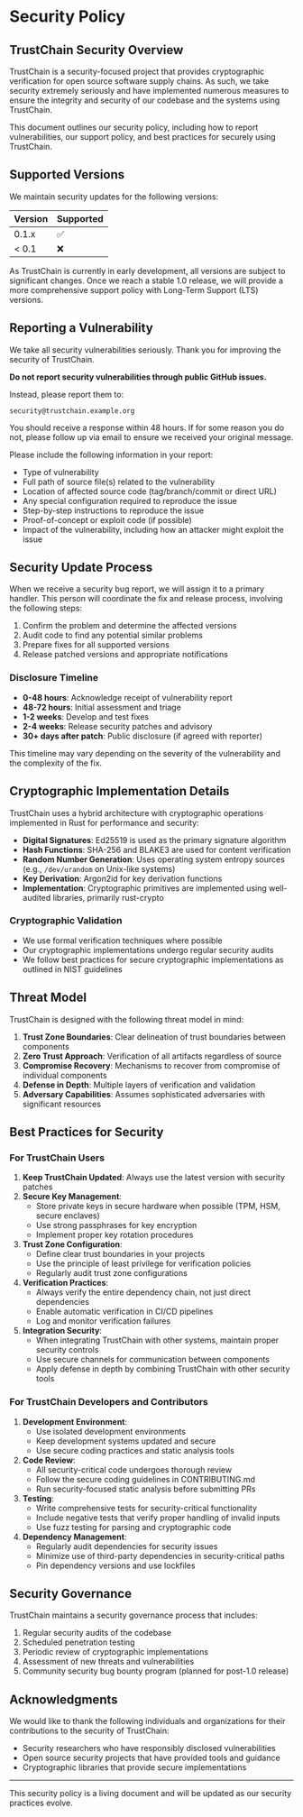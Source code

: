 # Security Policy

## TrustChain Security Overview

TrustChain is a security-focused project that provides cryptographic verification for open source software supply chains. As such, we take security extremely seriously and have implemented numerous measures to ensure the integrity and security of our codebase and the systems using TrustChain.

This document outlines our security policy, including how to report vulnerabilities, our support policy, and best practices for securely using TrustChain.

## Supported Versions

We maintain security updates for the following versions:

| Version | Supported          |
| ------- | ------------------ |
| 0.1.x   | :white_check_mark: |
| < 0.1   | :x:                |

As TrustChain is currently in early development, all versions are subject to significant changes. Once we reach a stable 1.0 release, we will provide a more comprehensive support policy with Long-Term Support (LTS) versions.

## Reporting a Vulnerability

We take all security vulnerabilities seriously. Thank you for improving the security of TrustChain.

**Do not report security vulnerabilities through public GitHub issues.**

Instead, please report them to:

```
security@trustchain.example.org
```

You should receive a response within 48 hours. If for some reason you do not, please follow up via email to ensure we received your original message.

Please include the following information in your report:

- Type of vulnerability
- Full path of source file(s) related to the vulnerability
- Location of affected source code (tag/branch/commit or direct URL)
- Any special configuration required to reproduce the issue
- Step-by-step instructions to reproduce the issue
- Proof-of-concept or exploit code (if possible)
- Impact of the vulnerability, including how an attacker might exploit the issue

## Security Update Process

When we receive a security bug report, we will assign it to a primary handler. This person will coordinate the fix and release process, involving the following steps:

1. Confirm the problem and determine the affected versions
2. Audit code to find any potential similar problems
3. Prepare fixes for all supported versions
4. Release patched versions and appropriate notifications

### Disclosure Timeline

- **0-48 hours**: Acknowledge receipt of vulnerability report
- **48-72 hours**: Initial assessment and triage
- **1-2 weeks**: Develop and test fixes
- **2-4 weeks**: Release security patches and advisory
- **30+ days after patch**: Public disclosure (if agreed with reporter)

This timeline may vary depending on the severity of the vulnerability and the complexity of the fix.

## Cryptographic Implementation Details

TrustChain uses a hybrid architecture with cryptographic operations implemented in Rust for performance and security:

- **Digital Signatures**: Ed25519 is used as the primary signature algorithm
- **Hash Functions**: SHA-256 and BLAKE3 are used for content verification
- **Random Number Generation**: Uses operating system entropy sources (e.g., `/dev/urandom` on Unix-like systems)
- **Key Derivation**: Argon2id for key derivation functions
- **Implementation**: Cryptographic primitives are implemented using well-audited libraries, primarily rust-crypto

### Cryptographic Validation

- We use formal verification techniques where possible
- Our cryptographic implementations undergo regular security audits
- We follow best practices for secure cryptographic implementations as outlined in NIST guidelines

## Threat Model

TrustChain is designed with the following threat model in mind:

1. **Trust Zone Boundaries**: Clear delineation of trust boundaries between components
2. **Zero Trust Approach**: Verification of all artifacts regardless of source
3. **Compromise Recovery**: Mechanisms to recover from compromise of individual components
4. **Defense in Depth**: Multiple layers of verification and validation
5. **Adversary Capabilities**: Assumes sophisticated adversaries with significant resources

## Best Practices for Security

### For TrustChain Users

1. **Keep TrustChain Updated**: Always use the latest version with security patches
2. **Secure Key Management**:
   - Store private keys in secure hardware when possible (TPM, HSM, secure enclaves)
   - Use strong passphrases for key encryption
   - Implement proper key rotation procedures
3. **Trust Zone Configuration**:
   - Define clear trust boundaries in your projects
   - Use the principle of least privilege for verification policies
   - Regularly audit trust zone configurations
4. **Verification Practices**:
   - Always verify the entire dependency chain, not just direct dependencies
   - Enable automatic verification in CI/CD pipelines
   - Log and monitor verification failures
5. **Integration Security**:
   - When integrating TrustChain with other systems, maintain proper security controls
   - Use secure channels for communication between components
   - Apply defense in depth by combining TrustChain with other security tools

### For TrustChain Developers and Contributors

1. **Development Environment**:
   - Use isolated development environments
   - Keep development systems updated and secure
   - Use secure coding practices and static analysis tools
2. **Code Review**:
   - All security-critical code undergoes thorough review
   - Follow the secure coding guidelines in CONTRIBUTING.md
   - Run security-focused static analysis before submitting PRs
3. **Testing**:
   - Write comprehensive tests for security-critical functionality
   - Include negative tests that verify proper handling of invalid inputs
   - Use fuzz testing for parsing and cryptographic code
4. **Dependency Management**:
   - Regularly audit dependencies for security issues
   - Minimize use of third-party dependencies in security-critical paths
   - Pin dependency versions and use lockfiles

## Security Governance

TrustChain maintains a security governance process that includes:

1. Regular security audits of the codebase
2. Scheduled penetration testing
3. Periodic review of cryptographic implementations
4. Assessment of new threats and vulnerabilities
5. Community security bug bounty program (planned for post-1.0 release)

## Acknowledgments

We would like to thank the following individuals and organizations for their contributions to the security of TrustChain:

- Security researchers who have responsibly disclosed vulnerabilities
- Open source security projects that have provided tools and guidance
- Cryptographic libraries that provide secure implementations

---

This security policy is a living document and will be updated as our security practices evolve.

